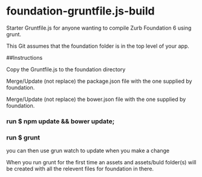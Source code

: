 # foundation-gruntfile.js-build
Starter Gruntfile.js for anyone wanting to compile Zurb Foundation 6 using grunt.

This Git assumes that the foundation folder is in the top level of your app.

##Instructions

Copy the Gruntfile.js to the foundation directory

Merge/Update (not replace) the package.json file with the one supplied by foundation.

Merge/Update (not replace) the bower.json file with the one supplied by foundation.

### run $ npm update && bower update;

### run $ grunt

you can then use grun watch to update when you make a change

When you run grunt for the first time an assets and assets/buld folder(s) will be created with all the relevent files for foundation in there.
